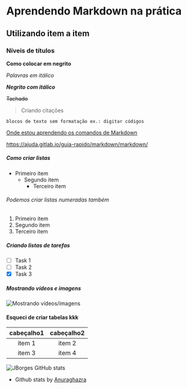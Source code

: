# Aprendendo Markdown na prática
## Utilizando item a item
### Níveis de títulos

**Como colocar em negrito**

_Palavras em itálico_

**_Negrito com itálico_**

~~Tachado~~

>Criando citações

`blocos de texto sem formatação
ex.: digitar códigos`

[Onde estou aprendendo os comandos de Markdown](https://ajuda.gitlab.io/guia-rapido/markdown/markdown/)

<https://ajuda.gitlab.io/guia-rapido/markdown/markdown/>

##### Como criar listas
- Primeiro item
    - Segundo item
        - Terceiro item

###### Podemos criar listas numeradas também
1. Primeiro item
1. Segundo item
1. Terceiro item

##### Criando listas de tarefas
- [ ] Task 1
- [ ] Task 2
- [x] Task 3

##### **Mostrando vídeos e imagens**

![Mostrando vídeos/imagens](https://static.vecteezy.com/ti/fotos-gratis/t2/22653879-fantasia-ilha-com-cachoeiras-3d-ilustracao-elementos-do-isto-imagem-mobiliado-de-nasa-generativo-ai-gratis-foto.jpg)

#### Esqueci de criar tabelas kkk

| cabeçalho1 | cabeçalho2 |
| :---: | :---:|
| item 1 | item 2|
|item 3| item 4|

![JBorges GitHub stats](https://github-readme-stats.vercel.app/api?username=jucileneborges&show_icons=true&theme=radical)
- Github stats by [Anuraghazra](https://github.com/anuraghazra/github-readme-stats)

